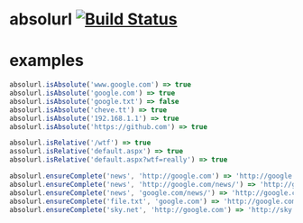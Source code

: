 absolurl [![Build Status](https://travis-ci.org/chevett/absolurl.png)](https://travis-ci.org/chevett/absolurl)
========


examples
=======
```js
absolurl.isAbsolute('www.google.com') => true
absolurl.isAbsolute('google.com') => true
absolurl.isAbsolute('google.txt') => false
absolurl.isAbsolute('cheve.tt') => true
absolurl.isAbsolute('192.168.1.1') => true
absolurl.isAbsolute('https://github.com') => true

absolurl.isRelative('/wtf') => true
assolurl.isRelative('default.aspx') => true
absolurl.isRelative('default.aspx?wtf=really') => true

absolurl.ensureComplete('news', 'http://google.com') => 'http://google.com/news'
absolurl.ensureComplete('news', 'http://google.com/news/') => 'http://google.com/news/news'
absolurl.ensureComplete('news', 'google.com/news/') => 'http://google.com/news/news'
absolurl.ensureComplete('file.txt', 'google.com') => 'http://google.com/file.txt'
absolurl.ensureComplete('sky.net', 'http://google.com') => 'http://sky.net/'
```
